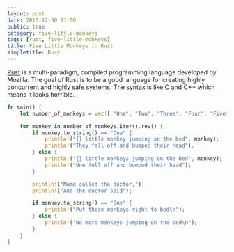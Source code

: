 ```yaml
---
layout: post
date: 2015-12-30 11:50
public: true
category: five-little-monkeys
tags: [rust, five-little-monkeys]
title: Five Little Monkeys in Rust
simpletitle: Rust
---
```


[Rust](https://en.m.wikipedia.org/wiki/Rust_(programming_language)) is a multi-paradigm, compiled programming language developed by Mozilla. The goal of Rust is to be a good language for creating highly concurrent and highly safe systems. The syntax is like C and C++ which means it looks horrible.

```rust
fn main() {
	let number_of_monkeys = vec![ "One", "Two", "Three", "Four", "Five" ];

	for monkey in number_of_monkeys.iter().rev() {
		if monkey.to_string() == "One" {
			println!("{} little monkey jumping on the bed", monkey);
			println!("They fell off and bumped their head");
		} else {
			println!("{} little monkeys jumping on the bed", monkey);
			println!("One fell off and bumped their head");
		}

		println!("Mama called the doctor,");
		println!("And the doctor said");

		if monkey.to_string() == "One" {
			println!("Put those monkeys right to bed\n");
		} else {
			println!("No more monkeys jumping on the bed\n");
		}
	}
}
```
